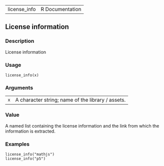 |               |                 |
|---------------|----------------:|
| license\_info | R Documentation |

## License information

### Description

License information

### Usage

    license_info(x)

### Arguments

|     |                                                   |
|-----|---------------------------------------------------|
| `x` | A character string; name of the library / assets. |

### Value

A named list containing the license information and the link from which
the information is extracted.

### Examples

    license_info("mathjs")
    license_info("p5")

<link rel="stylesheet" type="text/css" href="../css/md-styles.css"></link>
